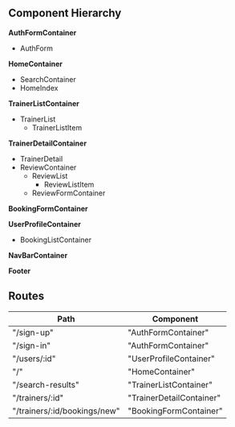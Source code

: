 ## Component Hierarchy

**AuthFormContainer**
* AuthForm

**HomeContainer**
* SearchContainer
* HomeIndex

**TrainerListContainer**
* TrainerList
  * TrainerListItem

**TrainerDetailContainer**
* TrainerDetail
* ReviewContainer
  * ReviewList
    * ReviewListItem
  * ReviewFormContainer

**BookingFormContainer**

**UserProfileContainer**
* BookingListContainer

**NavBarContainer**

**Footer**

## Routes

|Path   | Component   |
|-------|-------------|
| "/sign-up" | "AuthFormContainer" |
| "/sign-in" | "AuthFormContainer" |
| "/users/:id" | "UserProfileContainer" |
| "/" | "HomeContainer" |
| "/search-results" | "TrainerListContainer" |
| "/trainers/:id" | "TrainerDetailContainer" |
| "/trainers/:id/bookings/new" | "BookingFormContainer" |

